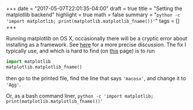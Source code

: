 +++
date = "2017-05-07T22:01:35-04:00"
draft = true
title = "Setting the matplotlib backend"
highlight = true
math = false
summary = "`python -c 'import matplotlib; print(matplotlib.matplotlib_fname())'`"
tags = []
+++

Running matplotlib on OS X, occasionally there will be a cryptic error about installing as a framework.  See [here](https://matplotlib.org/faq/osx_framework.html) for a more precise discussion.  The fix I typically use, and which is hard to find (on [this](http://matplotlib.org/users/customizing.html) page) is to run
```python
import matplotlib
matplotlib.matplotlib_fname()
```
then go to the printed file, find the line that says `'macosx'`, and change it to `'Agg'`.


Or, as a bash command liner, `python -c 'import matplotlib; print(matplotlib.matplotlib_fname())'`
